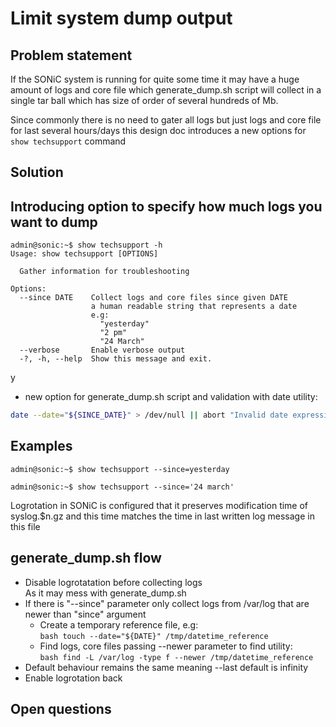 # Limit system dump output

## Problem statement
If the SONiC system is running for quite some time it may have a huge amount of logs and core file which generate_dump.sh script will collect in a single tar ball which has size of order of several hundreds of Mb.

Since commonly there is no need to gater all logs but just logs and core file for last several hours/days this design doc introduces a new options for ```show techsupport``` command

## Solution
## Introducing option to specify how much logs you want to dump

```
admin@sonic:~$ show techsupport -h
Usage: show techsupport [OPTIONS]

  Gather information for troubleshooting

Options:
  --since DATE    Collect logs and core files since given DATE
                  a human readable string that represents a date
                  e.g:
                    "yesterday"
                    "2 pm"
                    "24 March"
  --verbose       Enable verbose output
  -?, -h, --help  Show this message and exit.
```
y

- new option for generate_dump.sh script and validation with date utility:<br>
```bash
date --date="${SINCE_DATE}" > /dev/null || abort "Invalid date expression passed"
```

## Examples

```
admin@sonic:~$ show techsupport --since=yesterday
```

```
admin@sonic:~$ show techsupport --since='24 march'
```

Logrotation in SONiC is configured that it preserves modification time of syslog.$n.gz and this time matches the time in last written log message in this file

## generate_dump.sh flow
* Disable logrotatation before collecting logs<br>As it may mess with generate_dump.sh
* If there is "--since" parameter only collect logs from /var/log that are newer than "since" argument
  * Create a temporary reference file, e.g:<br>```bash touch --date="${DATE}" /tmp/datetime_reference```
  * Find logs, core files passing --newer parameter to find utility:<br>```bash find -L /var/log -type f --newer /tmp/datetime_reference```
* Default behaviour remains the same meaning --last default is infinity
* Enable logrotation back

## Open questions
